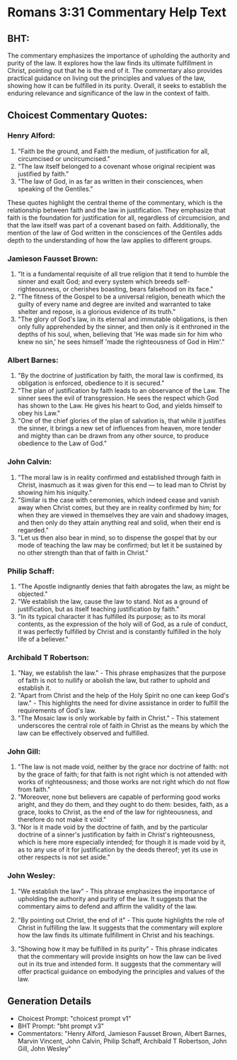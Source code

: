 # Romans 3:31 Commentary Help Text

## BHT:
The commentary emphasizes the importance of upholding the authority and purity of the law. It explores how the law finds its ultimate fulfillment in Christ, pointing out that he is the end of it. The commentary also provides practical guidance on living out the principles and values of the law, showing how it can be fulfilled in its purity. Overall, it seeks to establish the enduring relevance and significance of the law in the context of faith.

## Choicest Commentary Quotes:
### Henry Alford:
1. "Faith be the ground, and Faith the medium, of justification for all, circumcised or uncircumcised."
2. "The law itself belonged to a covenant whose original recipient was justified by faith."
3. "The law of God, in as far as written in their consciences, when speaking of the Gentiles."

These quotes highlight the central theme of the commentary, which is the relationship between faith and the law in justification. They emphasize that faith is the foundation for justification for all, regardless of circumcision, and that the law itself was part of a covenant based on faith. Additionally, the mention of the law of God written in the consciences of the Gentiles adds depth to the understanding of how the law applies to different groups.

### Jamieson Fausset Brown:
1. "It is a fundamental requisite of all true religion that it tend to humble the sinner and exalt God; and every system which breeds self-righteousness, or cherishes boasting, bears falsehood on its face."
2. "The fitness of the Gospel to be a universal religion, beneath which the guilty of every name and degree are invited and warranted to take shelter and repose, is a glorious evidence of its truth."
3. "The glory of God's law, in its eternal and immutable obligations, is then only fully apprehended by the sinner, and then only is it enthroned in the depths of his soul, when, believing that 'He was made sin for him who knew no sin,' he sees himself 'made the righteousness of God in Him'."

### Albert Barnes:
1. "By the doctrine of justification by faith, the moral law is confirmed, its obligation is enforced, obedience to it is secured."
2. "The plan of justification by faith leads to an observance of the Law. The sinner sees the evil of transgression. He sees the respect which God has shown to the Law. He gives his heart to God, and yields himself to obey his Law."
3. "One of the chief glories of the plan of salvation is, that while it justifies the sinner, it brings a new set of influences from heaven, more tender and mighty than can be drawn from any other source, to produce obedience to the Law of God."

### John Calvin:
1. "The moral law is in reality confirmed and established through faith in Christ, inasmuch as it was given for this end — to lead man to Christ by showing him his iniquity."
2. "Similar is the case with ceremonies, which indeed cease and vanish away when Christ comes, but they are in reality confirmed by him; for when they are viewed in themselves they are vain and shadowy images, and then only do they attain anything real and solid, when their end is regarded."
3. "Let us then also bear in mind, so to dispense the gospel that by our mode of teaching the law may be confirmed; but let it be sustained by no other strength than that of faith in Christ."

### Philip Schaff:
1. "The Apostle indignantly denies that faith abrogates the law, as might be objected."
2. "We establish the law, cause the law to stand. Not as a ground of justification, but as itself teaching justification by faith."
3. "In its typical character it has fulfilled its purpose; as to its moral contents, as the expression of the holy will of God, as a rule of conduct, it was perfectly fulfilled by Christ and is constantly fulfilled in the holy life of a believer."

### Archibald T Robertson:
1. "Nay, we establish the law." - This phrase emphasizes that the purpose of faith is not to nullify or abolish the law, but rather to uphold and establish it.
2. "Apart from Christ and the help of the Holy Spirit no one can keep God's law." - This highlights the need for divine assistance in order to fulfill the requirements of God's law.
3. "The Mosaic law is only workable by faith in Christ." - This statement underscores the central role of faith in Christ as the means by which the law can be effectively observed and fulfilled.

### John Gill:
1. "The law is not made void, neither by the grace nor doctrine of faith: not by the grace of faith; for that faith is not right which is not attended with works of righteousness; and those works are not right which do not flow from faith."
2. "Moreover, none but believers are capable of performing good works aright, and they do them, and they ought to do them: besides, faith, as a grace, looks to Christ, as the end of the law for righteousness, and therefore do not make it void."
3. "Nor is it made void by the doctrine of faith, and by the particular doctrine of a sinner's justification by faith in Christ's righteousness, which is here more especially intended; for though it is made void by it, as to any use of it for justification by the deeds thereof; yet its use in other respects is not set aside."

### John Wesley:
1. "We establish the law" - This phrase emphasizes the importance of upholding the authority and purity of the law. It suggests that the commentary aims to defend and affirm the validity of the law.

2. "By pointing out Christ, the end of it" - This quote highlights the role of Christ in fulfilling the law. It suggests that the commentary will explore how the law finds its ultimate fulfillment in Christ and his teachings.

3. "Showing how it may be fulfilled in its purity" - This phrase indicates that the commentary will provide insights on how the law can be lived out in its true and intended form. It suggests that the commentary will offer practical guidance on embodying the principles and values of the law.


## Generation Details
- Choicest Prompt: "choicest prompt v1"
- BHT Prompt: "bht prompt v3"
- Commentators: "Henry Alford, Jamieson Fausset Brown, Albert Barnes, Marvin Vincent, John Calvin, Philip Schaff, Archibald T Robertson, John Gill, John Wesley"
